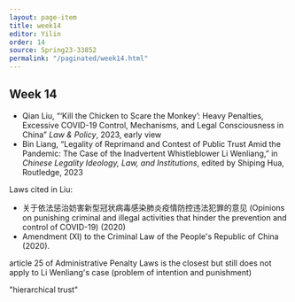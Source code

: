```yaml
---
layout: page-item
title: week14
editor: Yilin
order: 14
source: Spring23-33852
permalink: "/paginated/week14.html"
---
```


## Week 14

- Qian Liu, “‘Kill the Chicken to Scare the Monkey’: Heavy Penalties, Excessive COVID-19 Control, Mechanisms, and Legal Consciousness in China” *Law & Policy*, 2023, early view
- Bin Liang, “Legality of Reprimand and Contest of Public Trust Amid the Pandemic: The Case of the Inadvertent Whistleblower Li Wenliang,” in *Chinese Legality Ideology, Law, and Institutions*, edited by Shiping Hua, Routledge, 2023

Laws cited in Liu:
- 关于依法惩治妨害新型冠状病毒感染肺炎疫情防控违法犯罪的意见 (Opinions on punishing criminal and illegal activities that hinder the prevention and control of COVID-19) (2020)
- Amendment (XI) to the Criminal Law of the People's Republic of China (2020).

article 25 of Administrative Penalty Laws is the closest but still does not apply to Li Wenliang's case (problem of intention and punishment)

"hierarchical trust"
